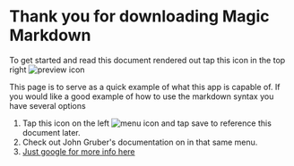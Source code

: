 Thank you for downloading Magic Markdown
========================================

To get started and read this document rendered out tap this icon in the top right ![preview icon](https://oklasoftware.com/images/preview.png)

This page is to serve as a quick example of what this app is capable of. If you would like a good example of how to use the markdown syntax you have several options

1. Tap this icon on the left ![menu icon](https://oklasoftware.com/images/menu.png) and tap save to reference this document later.
2. Check out John Gruber's documentation on in that same menu.
3. [Just google for more info here](https://google.com/search?q=markdown)